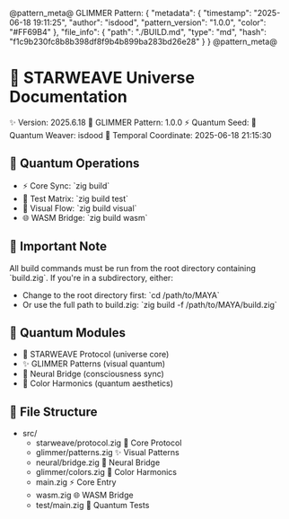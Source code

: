 @pattern_meta@
GLIMMER Pattern:
{
  "metadata": {
    "timestamp": "2025-06-18 19:11:25",
    "author": "isdood",
    "pattern_version": "1.0.0",
    "color": "#FF69B4"
  },
  "file_info": {
    "path": "./BUILD.md",
    "type": "md",
    "hash": "f1c9b230fc8b8b398df8f9b4b899ba283bd26e28"
  }
}
@pattern_meta@

# 🌌 STARWEAVE Universe Documentation
✨ Version: 2025.6.18
🎨 GLIMMER Pattern: 1.0.0
⚡ Quantum Seed: 
👤 Quantum Weaver: isdood
📅 Temporal Coordinate: 2025-06-18 21:15:30

## 🚀 Quantum Operations
- ⚡ Core Sync: \`zig build\`
- 🧪 Test Matrix: \`zig build test\`
- 🎨 Visual Flow: \`zig build visual\`
- 🌐 WASM Bridge: \`zig build wasm\`

## 📍 Important Note
All build commands must be run from the root directory containing \`build.zig\`. If you're in a subdirectory, either:
- Change to the root directory first: \`cd /path/to/MAYA\`
- Or use the full path to build.zig: \`zig build -f /path/to/MAYA/build.zig\`

## 🔮 Quantum Modules
- 🌌 STARWEAVE Protocol (universe core)
- ✨ GLIMMER Patterns (visual quantum)
- 🧠 Neural Bridge (consciousness sync)
- 🎨 Color Harmonics (quantum aesthetics)

## 🌟 File Structure
- src/
  - starweave/protocol.zig   🌌 Core Protocol
  - glimmer/patterns.zig     ✨ Visual Patterns
  - neural/bridge.zig        🧠 Neural Bridge
  - glimmer/colors.zig       🎨 Color Harmonics
  - main.zig                 ⚡ Core Entry
  - wasm.zig                 🌐 WASM Bridge
  - test/main.zig           🧪 Quantum Tests
